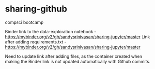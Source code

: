 # sharing-github
compsci bootcamp

Binder link to the data-exploration notebook - https://mybinder.org/v2/gh/sandysrinivasan/sharing-jupyter/master
Link after adding requirements.txt - https://mybinder.org/v2/gh/sandysrinivasan/sharing-jupyter/master

Need to update link after adding files, as the container created when making the Binder link is not updated automatically with Github commits.

